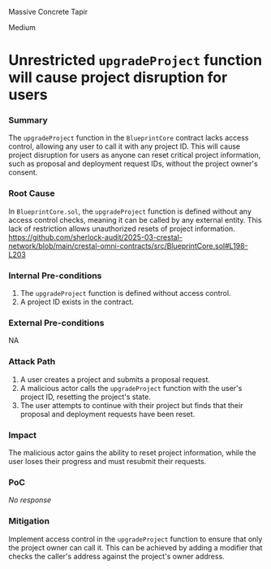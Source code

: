 Massive Concrete Tapir

Medium

# Unrestricted `upgradeProject` function will cause project disruption for users

### Summary

The `upgradeProject` function in the `BlueprintCore` contract lacks access control, allowing any user to call it with any project ID. This will cause project disruption for users as anyone can reset critical project information, such as proposal and deployment request IDs, without the project owner's consent.


### Root Cause

In `BlueprintCore.sol`, the `upgradeProject` function is defined without any access control checks, meaning it can be called by any external entity. This lack of restriction allows unauthorized resets of project information.
https://github.com/sherlock-audit/2025-03-crestal-network/blob/main/crestal-omni-contracts/src/BlueprintCore.sol#L198-L203

### Internal Pre-conditions

1. The `upgradeProject` function is defined without access control.
2. A project ID exists in the contract.


### External Pre-conditions

NA

### Attack Path

1. A user creates a project and submits a proposal request.
2. A malicious actor calls the `upgradeProject` function with the user's project ID, resetting the project's state.
3. The user attempts to continue with their project but finds that their proposal and deployment requests have been reset.

### Impact

The malicious actor gains the ability to reset project information, while the user loses their progress and must resubmit their requests.

### PoC

_No response_

### Mitigation

Implement access control in the `upgradeProject` function to ensure that only the project owner can call it. This can be achieved by adding a modifier that checks the caller's address against the project's owner address.
